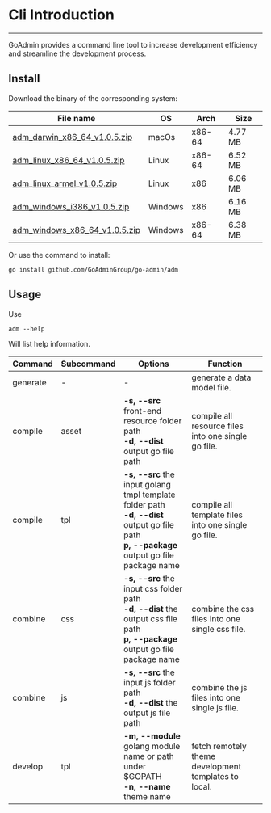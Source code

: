 # Cli Introduction
---

GoAdmin provides a command line tool to increase development efficiency and streamline the development process.

## Install


Download the binary of the corresponding system:

|  File name   | OS  | Arch  | Size  |
|  ----  | ----  | ----  |----  |
| [adm_darwin_x86_64_v1.0.5.zip](http://file.go-admin.cn/go_admin/cli/v1_0_5/adm_darwin_x86_64_v1.0.5.zip)  | macOs | x86-64 | 4.77 MB
| [adm_linux_x86_64_v1.0.5.zip](http://file.go-admin.cn/go_admin/cli/v1_0_5/adm_linux_x86_64_v1.0.5.zip)  | Linux | x86-64   | 6.52 MB
| [adm_linux_armel_v1.0.5.zip](http://file.go-admin.cn/go_admin/cli/v1_0_5/adm_linux_armel_v1.0.5.zip)  | Linux | x86   | 6.06 MB
| [adm_windows_i386_v1.0.5.zip](http://file.go-admin.cn/go_admin/cli/v1_0_5/adm_windows_i386_v1.0.5.zip)  | Windows | x86  |6.16 MB
| [adm_windows_x86_64_v1.0.5.zip](http://file.go-admin.cn/go_admin/cli/v1_0_5/adm_windows_x86_64_v1.0.5.zip)  | Windows | x86-64   |6.38 MB


Or use the command to install:

```
go install github.com/GoAdminGroup/go-admin/adm
```

## Usage

Use

```
adm --help
```

Will list help information.

|  Command  |  Subcommand   | Options  | Function  | 
|  ---- | ---- | ----  | ----  |
| generate  |  - | - | generate a data model file.
| compile  | asset| **-s, --src** front-end resource folder path<br>**-d, --dist** output go file path | compile all resource files into one single go file.
| compile  | tpl | **-s, --src** the input golang tmpl template folder path<br>**-d, --dist** output go file path<br>**p, --package** output go file package name | compile all template files into one single go file.
| combine  | css| **-s, --src** the input css folder path<br>**-d, --dist** the output css file path<br>**p, --package** output go file package name | combine the css files into one single css file.
| combine  | js | **-s, --src** the input js folder path<br>**-d, --dist** the output js file path | combine the js files into one single js file.
| develop  | tpl | **-m, --module** golang module name or path under $GOPATH<br>**-n, --name** theme name | fetch remotely theme development templates to local.
